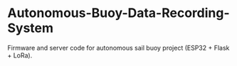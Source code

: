 # Autonomous-Buoy-Data-Recording-System
Firmware and server code for autonomous sail buoy project (ESP32 + Flask + LoRa).
